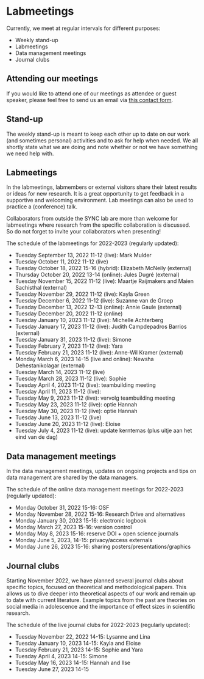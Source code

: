 # Labmeetings

Currently, we meet at regular intervals for different purposes:
<ul>
    <li>Weekly stand-up</li>
    <li>Labmeetings</li>
    <li>Data management meetings</li>
    <li>Journal clubs</li>
</ul>



## Attending our meetings

If you would like to attend one of our meetings as attendee or guest speaker, please feel free to send us an email via [this contact form](https://erasmus-synclab.nl/contact/). 



## Stand-up

The weekly stand-up is meant to keep each other up to date on our work (and sometimes personal) activities and to ask for help when needed. We all shortly state what we are doing and note whether or not we have something we need help with.  



## Labmeetings

In the labmeetings, labmembers or external visitors share their latest results or ideas for new research. It is a great opportunity to get feedback in a supportive and welcoming environment. Lab meetings can also be used to practice a (conference) talk.

Collaborators from outside the SYNC lab are more than welcome for labmeetings where research from the specific collaboration is discussed. So do not forget to invite your collaborators when presenting!

The schedule of the labmeetings for 2022-2023 (regularly updated):
<ul>
    <li>Tuesday September 13, 2022 11-12 (live): Mark Mulder</li>
    <li>Tuesday October 11, 2022 11-12 (live)</li>
    <li>Tuesday October 18, 2022 15-16 (hybrid): Elizabeth McNeily (external)</li>
    <li>Thursday October 20, 2022 13-14 (online): Jules Dugré (external)</li>
    <li>Tuesday November 15, 2022 11-12 (live): Maartje Raijmakers and Maien Sachisthal (external)</li>
    <li>Tuesday November 29, 2022 11-12 (live): Kayla Green</li>
    <li>Tuesday December 6, 2022 11-12 (live): Suzanne van de Groep</li>
    <li>Tuesday December 13, 2022 12-13 (online): Annie Gaule (external)</li>
    <li>Tuesday December 20, 2022 11-12 (online)</li>
    <li>Tuesday January 10, 2023 11-12 (live): Michelle Achterberg</li>
    <li>Tuesday January 17, 2023 11-12 (live): Judith Campdepadros Barrios (external)</li>
    <li>Tuesday January 31, 2023 11-12 (live): Simone</li>
    <li>Tuesday February 7, 2023 11-12 (live): Yara</li>
    <li>Tuesday February 21, 2023 11-12 (live): Anne-Wil Kramer (external)</li>
    <li>Monday March 6, 2023 14-15 (live and online): Newsha Dehestanikolagar (external)</li>
    <li>Tuesday March 14, 2023 11-12 (live)</li>
    <li>Tuesday March 28, 2023 11-12 (live): Sophie</li>
    <li>Tuesday April 4, 2023 11-12 (live): teambuilding meeting</li>
    <li>Tuesday April 11, 2023 11-12 (live): </li>
    <li>Tuesday May 9, 2023 11-12 (live): vervolg teambuilding meeting</li>
    <li>Tuesday May 23, 2023 11-12 (live): optie Hannah</li>
    <li>Tuesday May 30, 2023 11-12 (live): optie Hannah</li>
    <li>Tuesday June 13, 2023 11-12 (live)</li>
    <li>Tuesday June 20, 2023 11-12 (live): Eloise</li>
    <li>Tuesday July 4, 2023 11-12 (live): update kerntemas (plus uitje aan het eind van de dag)</li>
</ul>


## Data management meetings

In the data management meetings, updates on ongoing projects and tips on data management are shared by the data managers.

The schedule of the online data management meetings for 2022-2023 (regularly updated):
<ul>
    <li>Monday October 31, 2022 15-16: OSF</li>
    <li>Monday November 28, 2022 15-16: Research Drive and alternatives</li>
    <li>Monday January 30, 2023 15-16: electronic logbook</li>
    <li>Monday March 27, 2023 15-16: version control</li>
    <li>Monday May 8, 2023 15-16: reserve DOI + open science journals</li>
    <li>Monday June 5, 2023, 14-15: privacy/access externals</li>
    <li>Monday June 26, 2023 15-16: sharing posters/presentations/graphics</li>
</ul>



## Journal clubs

Starting November 2022, we have planned several journal clubs about specific topics, focused on theoretical and methodological papers. This allows us to dive deeper into theoretical aspects of our work and remain up to date with current literature. Example topics from the past are theories on social media in adolescence and the importance of effect sizes in scientific research.

The schedule of the live journal clubs for 2022-2023 (regularly updated):
<ul>
    <li>Tuesday November 22, 2022 14-15: Lysanne and Lina</li>
    <li>Tuesday January 10, 2023 14-15: Kayla and Eloise</li>
    <li>Tuesday February 21, 2023 14-15: Sophie and Yara</li>
    <li>Tuesday April 4, 2023 14-15: Simone</li>
    <li>Tuesday May 16, 2023 14-15: Hannah and Ilse</li>
    <li>Tuesday June 27, 2023 14-15</li>
</ul>
